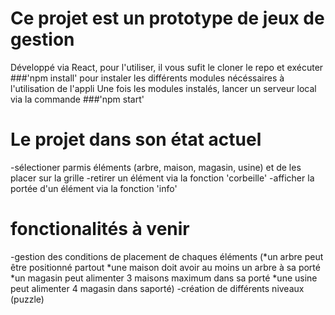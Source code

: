 # Ce projet est un prototype de jeux de gestion

Développé via React, pour l'utiliser, il vous sufit le cloner le repo et exécuter ###'npm install' pour instaler les différents modules nécéssaires à l'utilisation de l'appli
Une fois les modules instalés, lancer un serveur local via la commande ###'npm start'

# Le projet dans son état actuel

-sélectioner parmis éléments (arbre, maison, magasin, usine) et de les placer sur la grille
-retirer un élément via la fonction 'corbeille'
-afficher la portée d'un élément via la fonction 'info'

# fonctionalités à venir

-gestion des conditions de placement de chaques éléments 
(*un arbre peut être positionné partout
*une maison doit avoir au moins un arbre à sa porté
*un magasin peut alimenter 3 maisons maximum dans sa porté
*une usine peut alimenter 4 magasin dans saporté)
-création de différents niveaux (puzzle)
